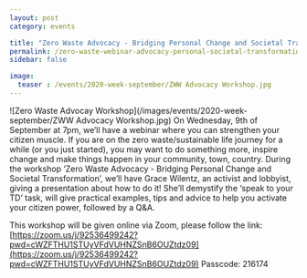 ```yaml
---
layout: post
category: events

title: "Zero Waste Advocacy - Bridging Personal Change and Societal Transformation"
permalink: /zero-waste-webinar-advocacy-personal-societal-transformation/
sidebar: false

image:
  teaser : /events/2020-week-september/ZWW Advocacy Workshop.jpg
---
```


![Zero Waste Advocay Workshop](/images/events/2020-week-september/ZWW Advocacy Workshop.jpg)
On Wednesday, 9th of September at 7pm, we’ll have a webinar where you can strengthen your citizen muscle. If you are on the zero waste/sustainable life journey for a while (or you just started), you may want to do something more, inspire change and make things happen in your community, town, country. During the workshop ‘Zero Waste Advocacy - Bridging Personal Change and Societal Transformation’, we’ll have Grace Wilentz, an activist and lobbyist, giving a presentation about how to do it! She’ll demystify the ‘speak to your TD’ task, will give practical examples, tips and advice to help you activate your citizen power, followed by a Q&A.

This workshop will be given online via Zoom, please follow the link:
[https://zoom.us/j/92536499242?pwd=cWZFTHU1STUyVFdVUHNZSnB6OUZtdz09](https://zoom.us/j/92536499242?pwd=cWZFTHU1STUyVFdVUHNZSnB6OUZtdz09) Passcode: 216174

